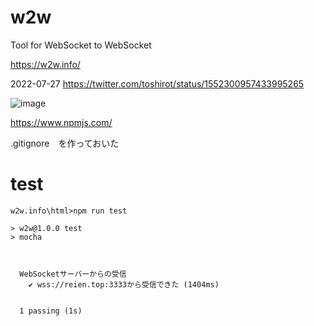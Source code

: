 # w2w
Tool for WebSocket to WebSocket


https://w2w.info/


2022-07-27
https://twitter.com/toshirot/status/1552300957433995265

![image](https://user-images.githubusercontent.com/154680/180593387-5702aee6-a8b1-4ce2-9f6a-d319a484a1cb.png)

https://www.npmjs.com/

.gitignore　を作っておいた

# test

```
w2w.info\html>npm run test

> w2w@1.0.0 test
> mocha



  WebSocketサーバーからの受信
    ✔ wss://reien.top:3333から受信できた (1404ms)


  1 passing (1s)
```

